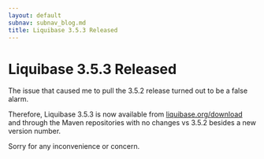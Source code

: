 ```yaml
---
layout: default
subnav: subnav_blog.md
title: Liquibase 3.5.3 Released
---
```

# Liquibase 3.5.3 Released

The issue that caused me to pull the 3.5.2 release turned out to be a false alarm.

Therefore, Liquibase 3.5.3 is now available from [liquibase.org/download](http://liquibase.org/download) and through the Maven repositories with no changes vs 3.5.2 besides a new version number.

Sorry for any inconvenience or concern.